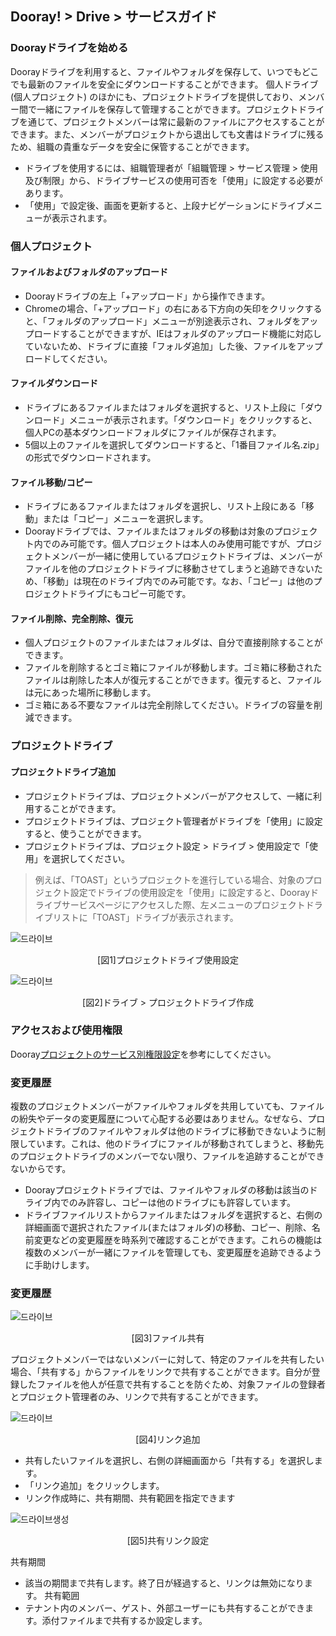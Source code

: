 ## Dooray! > Drive > サービスガイド

### Doorayドライブを始める
Doorayドライブを利用すると、ファイルやフォルダを保存して、いつでもどこでも最新のファイルを安全にダウンロードすることができます。
個人ドライブ(個人プロジェクト) のほかにも、プロジェクトドライブを提供しており、メンバー間で一緒にファイルを保存して管理することができます。プロジェクトドライブを通じて、プロジェクトメンバーは常に最新のファイルにアクセスすることができます。また、メンバーがプロジェクトから退出しても文書はドライブに残るため、組職の貴重なデータを安全に保管することができます。
- ドライブを使用するには、組職管理者が「組職管理 > サービス管理 > 使用及び制限」から、ドライブサービスの使用可否を「使用」に設定する必要があります。
- 「使用」で設定後、画面を更新すると、上段ナビゲーションにドライブメニューが表示されます。


### 個人プロジェクト
#### ファイルおよびフォルダのアップロード
-	Doorayドライブの左上「+アップロード」から操作できます。
-	Chromeの場合、「+アップロード」の右にある下方向の矢印をクリックすると、「フォルダのアップロード」メニューが別途表示され、フォルダをアップロードすることができますが、IEはフォルダのアップロード機能に対応していないため、ドライブに直接「フォルダ追加」した後、ファイルをアップロードしてください。

#### ファイルダウンロード
- ドライブにあるファイルまたはフォルダを選択すると、リスト上段に「ダウンロード」メニューが表示されます。「ダウンロード」をクリックすると、個人PCの基本ダウンロードフォルダにファイルが保存されます。
-	5個以上のファイルを選択してダウンロードすると、「1番目ファイル名.zip」の形式でダウンロードされます。

#### ファイル移動/コピー
- ドライブにあるファイルまたはフォルダを選択し、リスト上段にある「移動」または「コピー」メニューを選択します。
-	Doorayドライブでは、ファイルまたはフォルダの移動は対象のプロジェクト内でのみ可能です。個人プロジェクトは本人のみ使用可能ですが、プロジェクトメンバーが一緒に使用しているプロジェクトドライブは、メンバーがファイルを他のプロジェクトドライブに移動させてしまうと追跡できないため、「移動」は現在のドライブ内でのみ可能です。なお、「コピー」は他のプロジェクトドライブにもコピー可能です。

#### ファイル削除、完全削除、復元
-	個人プロジェクトのファイルまたはフォルダは、自分で直接削除することができます。
-	ファイルを削除するとゴミ箱にファイルが移動します。ゴミ箱に移動されたファイルは削除した本人が復元することができます。復元すると、ファイルは元にあった場所に移動します。
-	ゴミ箱にある不要なファイルは完全削除してください。ドライブの容量を削減できます。

### プロジェクトドライブ
#### プロジェクトドライブ追加
-	プロジェクトドライブは、プロジェクトメンバーがアクセスして、一緒に利用することができます。
-	プロジェクトドライブは、プロジェクト管理者がドライブを「使用」に設定すると、使うことができます。
-	プロジェクトドライブは、プロジェクト設定 > ドライブ > 使用設定で「使用」を選択してください。

> 例えば、「TOAST」というプロジェクトを進行している場合、対象のプロジェクト設定でドライブの使用設定を「使用」に設定すると、Doorayドライブサービスページにアクセスした際、左メニューのプロジェクトドライブリストに「TOAST」ドライブが表示されます。

![드라이브](http://static.toastoven.net/prod_dooray_drive/Drive_01_jp.png)
<center>[図1]プロジェクトドライブ使用設定</center>
  
![드라이브](http://static.toastoven.net/prod_dooray_drive/Drive_02_jp.png)
<center>[図2]ドライブ > プロジェクトドライブ作成</center>  
                                                 
### アクセスおよび使用権限
Dooray[プロジェクトのサービス別権限設定](https://docs.toast.com/ja/Dooray/Project/ja/service-guide-detail/ )を参考にしてください。

### 変更履歴
複数のプロジェクトメンバーがファイルやフォルダを共用していても、ファイルの紛失やデータの変更履歴について心配する必要はありません。なぜなら、プロジェクトドライブのファイルやフォルダは他のドライブに移動できないように制限しています。これは、他のドライブにファイルが移動されてしまうと、移動先のプロジェクトドライブのメンバーでない限り、ファイルを追跡することができないからです。 
-	Doorayプロジェクトドライブでは、ファイルやフォルダの移動は該当のドライブ内でのみ許容し、コピーは他のドライブにも許容しています。
-	ドライブファイルリストからファイルまたはフォルダを選択すると、右側の詳細画面で選択されたファイル(またはフォルダ)の移動、コピー、削除、名前変更などの変更履歴を時系列で確認することができます。これらの機能は複数のメンバーが一緒にファイルを管理しても、変更履歴を追跡できるように手助けします。

### 変更履歴

![드라이브](http://static.toastoven.net/prod_dooray_drive/Drive_03_jp.png)
<center>[図3]ファイル共有</center>  

プロジェクトメンバーではないメンバーに対して、特定のファイルを共有したい場合、「共有する」からファイルをリンクで共有することができます。自分が登録したファイルを他人が任意で共有することを防ぐため、対象ファイルの登録者とプロジェクト管理者のみ、リンクで共有することができます。

![드라이브](http://static.toastoven.net/prod_dooray_drive/Drive_04_jp.png)
<center>[図4]リンク追加</center>  

-	共有したいファイルを選択し、右側の詳細画面から「共有する」を選択します。
-	「リンク追加」をクリックします。
-	リンク作成時に、共有期間、共有範囲を指定できます

![드라이브생성](http://static.toastoven.net/prod_dooray_drive/Drive_05_jp.png)
<center>[図5]共有リンク設定</center>  

共有期間
-	該当の期間まで共有します。終了日が経過すると、リンクは無効になります。
共有範囲
-	テナント内のメンバー、ゲスト、外部ユーザーにも共有することができます。添付ファイルまで共有するか設定します。
